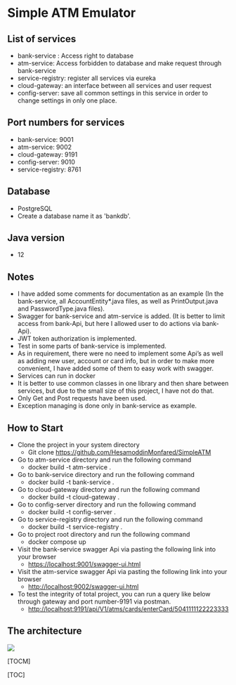 # Simple ATM Emulator

## List of services
- bank-service : Access right to database
- atm-service: Access forbidden to database and make request through bank-service
- service-registry: register all services via eureka 
- cloud-gateway: an interface between all services and user request
- config-server: save all common settings in this service in order to change settings in only one place.

## Port numbers for services
- bank-service: 9001
- atm-service: 9002
- cloud-gateway: 9191
- config-server: 9010
- service-registry: 8761

## Database
- PostgreSQL
- Create a database name it as 'bankdb'.

## Java version
- 12


## Notes
- I have added some comments for documentation as an example (In the bank-service, all AccountEntity*.java files, as well as PrintOutput.java and PasswordType.java files).
- Swagger for bank-service and atm-service is added. (It is better to limit access from bank-Api, but here I allowed user to do actions via bank-Api).
- JWT token authorization is implemented.
- Test in some parts of bank-service is implemented.
- As in requirement, there were no need to implement some Api’s as well as adding new user, account or card info, but in order to make more convenient, I have added some of them to easy work with swagger.
- Services can run in docker 
- It is better to use common classes in one library and then share between services, but due to the small size of this project, I  have not do that.
- Only Get and Post requests have been used.
- Exception managing is done only in bank-service as example.

## How to Start
- Clone the project in your system directory
	+ Git clone https://github.com/HesamoddinMonfared/SimpleATM
- Go to atm-service directory and run the following command
	+ docker build -t atm-service .
- Go to bank-service directory and run the following command
	+ docker build -t bank-service .
- Go to cloud-gateway directory and run the following command
	+ docker build -t cloud-gateway .
- Go to config-server directory and run the following command
	+ docker build -t config-server .
- Go to service-registry directory and run the following command
	+ docker build -t service-registry .
- Go to project root directory and run the following command
	+ docker compose up
- Visit the bank-service swagger Api via pasting the following link into your browser
	+ <https://localhost:9001/swagger-ui.html>
- Visit the atm-service swagger Api via pasting the following link into your browser
	+ <http://localhost:9002/swagger-ui.html>
- To test the integrity of total project, you can run a query like below through gateway and port number-9191 via postman.
	+ <http://localhost:9191/api/V1/atms/cards/enterCard/5041111122223333>



## The architecture 
![](https://i.postimg.cc/T3hXF1d1/microservice-architecture.png)



[TOCM]

[TOC]
